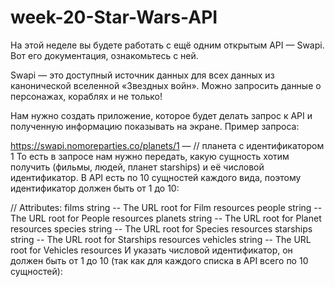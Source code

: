 # week-20-Star-Wars-API
На этой неделе вы будете работать с ещё одним открытым API — Swapi. Вот его документация, ознакомьтесь с ней.

Swapi — это доступный источник данных для всех данных из канонической вселенной «Звездных войн». Можно запросить данные о персонажах, кораблях и не только!

Нам нужно создать приложение, которое будет делать запрос к API и полученную информацию показывать на экране. Пример запроса:

https://swapi.nomoreparties.co/planets/1 — // планета с идентификатором 1
То есть в запросе нам нужно передать, какую сущность хотим получить (фильмы, людей, планет starships) и её числовой идентификатор. В API есть по 10 сущностей каждого вида, поэтому идентификатор должен быть от 1 до 10:

// Attributes:
films string -- The URL root for Film resources
people string -- The URL root for People resources
planets string -- The URL root for Planet resources
species string -- The URL root for Species resources
starships string -- The URL root for Starships resources
vehicles string -- The URL root for Vehicles resources
И указать числовой идентификатор, он должен быть от 1 до 10 (так как для каждого списка в API всего по 10 сущностей):
